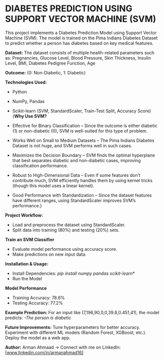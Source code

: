 # DIABETES PREDICTION USING SUPPORT VECTOR MACHINE (SVM)

This project implements a Diabetes Prediction Model using Support Vector Machine (SVM). The model is trained on the Pima Indians Diabetes Dataset to predict whether a person has diabetes based on key medical features.

**Dataset:**
The dataset consists of multiple health-related parameters such as: Pregnancies,
Glucose Level,
Blood Pressure,
Skin Thickness,
Insulin Level,
BMI,
Diabetes Pedigree Function,
Age

**Outcome:** (0: Non-Diabetic, 1: Diabetic)

**Technologies Used:**
* Python
* NumPy, Pandas
* Scikit-learn (SVM, StandardScaler, Train-Test Split, Accuracy Score)
  {**Why Use SVM?**

* Effective for Binary Classification – Since the outcome is either diabetic (1) or non-diabetic (0), SVM is well-suited for this type of problem.
* Works Well on Small to Medium Datasets – The Pima Indians Diabetes Dataset is not huge, and SVM performs well in such cases.
* Maximizes the Decision Boundary – SVM finds the optimal hyperplane that best separates diabetic and non-diabetic cases, improving classification performance.
* Robust to High-Dimensional Data – Even if some features don’t contribute much, SVM efficiently handles them by using kernel tricks (though this model uses a linear kernel).
* Good Performance with Standardization – Since the dataset features have different ranges, using StandardScaler improves SVM’s performance.}

**Project Workflow:**
* Load and preprocess the dataset using StandardScaler.
* Split data into training (80%) and testing (20%) sets.

**Train an SVM Classifier**
* Evaluate model performance using accuracy score.
* Make predictions on new input data.

**Installation & Usage:**
* Install Dependencies: *pip install numpy pandas scikit-learn**
* Run the Model
  
**Model Performance**
* Training Accuracy: 78.6%
* Testing Accuracy: 77.2%

**Example Prediction:**
For an input like (7,196,90,0,0,39.8,0.451,41), the model predicts:
*-The person is diabetic*

**Future Improvements:**
Tune hyperparameters for better accuracy.
Experiment with different ML models (Random Forest, XGBoost, etc.).
Deploy the model as a web app.

**Author:**
Arman Ahmaad
-> Connect with me on LinkedIn: [www.linkedin.com/in/armanahmad16]
